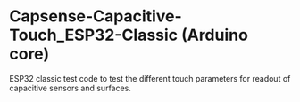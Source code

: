 # Capsense-Capacitive-Touch_ESP32-Classic (Arduino core)

ESP32 classic test code to test the different touch parameters for readout of capacitive sensors and surfaces.
